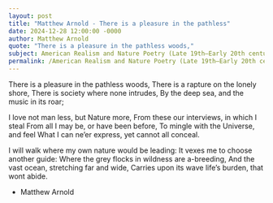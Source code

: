 ```yaml
---
layout: post
title: "Matthew Arnold - There is a pleasure in the pathless"
date: 2024-12-28 12:00:00 -0000
author: Matthew Arnold
quote: "There is a pleasure in the pathless woods,"
subject: American Realism and Nature Poetry (Late 19th–Early 20th century)
permalink: /American Realism and Nature Poetry (Late 19th–Early 20th century)/Matthew Arnold/Matthew Arnold - There is a pleasure in the pathless
---
```


There is a pleasure in the pathless woods,
There is a rapture on the lonely shore,
There is society where none intrudes,
By the deep sea, and the music in its roar;

I love not man less, but Nature more,
From these our interviews, in which I steal
From all I may be, or have been before,
To mingle with the Universe, and feel
What I can ne’er express, yet cannot all conceal.

I will walk where my own nature would be leading:
It vexes me to choose another guide:
Where the grey flocks in wildness are a-breeding,
And the vast ocean, stretching far and wide,
Carries upon its wave life’s burden, that wont abide.

- Matthew Arnold
